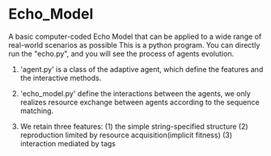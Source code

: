 # Echo_Model
A basic computer-coded Echo Model that can be  applied to a wide range of real-world scenarios as possible
This is a python program. You can directly run the "echo.py", and you will see the process of agents evolution.
1. 'agent.py' is a class of the adaptive agent, which define the features and the interactive methods.
2. 'echo_model.py' define the interactions between the agents, we only realizes resource exchange between agents according to the sequence matching.

3. We retain three features:
  (1) the simple string-specified structure 
  (2) reproduction limited by resource acquisition(implicit fitness)
  (3) interaction mediated by tags
